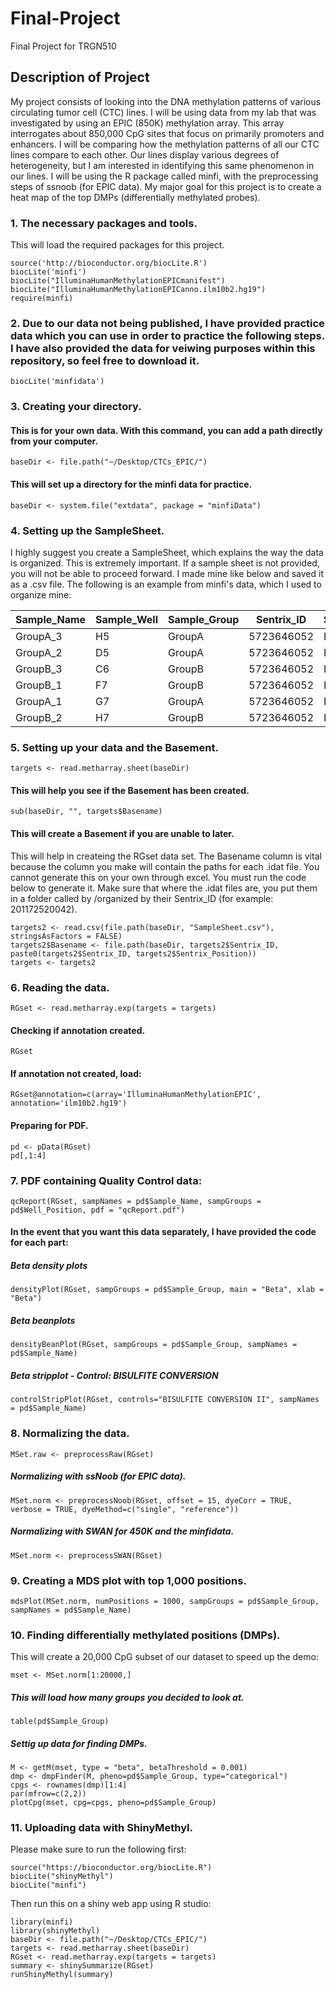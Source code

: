 # Final-Project
Final Project for TRGN510

## Description of Project

My project consists of looking into the DNA methylation patterns of various circulating tumor cell (CTC) lines. I will be using data from my lab that was investigated by using an EPIC (850K) methylation array. This array interrogates about 850,000 CpG sites that focus on primarily promoters and enhancers. I will be comparing how the methylation patterns of all our CTC lines compare to each other. Our lines display various degrees of heterogeneity, but I am interested in identifying this same phenomenon in our lines. I will be using the R package called minfi, with the preprocessing steps of ssnoob (for EPIC data). My major goal for this project is to create a heat map of the top DMPs (differentially methylated probes).

### 1. The necessary packages and tools.

This will load the required packages for this project.
```
source('http://bioconductor.org/biocLite.R')
biocLite('minfi')
biocLite("IlluminaHumanMethylationEPICmanifest")
biocLite("IlluminaHumanMethylationEPICanno.ilm10b2.hg19")
require(minfi)
```
### 2. Due to our data not being published, I have provided practice data which you can use in order to practice the following steps. I have also provided the data for veiwing purposes within this repository, so feel free to download it.

```
biocLite('minfidata')
```

### 3. Creating your directory.

#### This is for your own data. With this command, you can add a path directly from your computer.
```
baseDir <- file.path("~/Desktop/CTCs_EPIC/")
```

#### This will set up a directory for the minfi data for practice.
```
baseDir <- system.file("extdata", package = "minfiData")
```

### 4. Setting up the SampleSheet. 

I highly suggest you create a SampleSheet, which explains the way the data is organized. This is extremely important. If a sample sheet is not provided, you will not be able to proceed forward. I made mine like below and saved it as a .csv file. The following is an example from minfi's data, which I used to organize mine:

| Sample_Name | Sample_Well | Sample_Group | Sentrix_ID | Sentrix_Position | 
| --- | --- | --- | --- | --- |
| GroupA_3 | H5 | GroupA | 5723646052 | R02C02 |
| GroupA_2 | D5 | GroupA | 5723646052 | R04C01 |
| GroupB_3 | C6 |	GroupB | 5723646052 |	R05C02 |
| GroupB_1 | F7 |	GroupB | 5723646052 |	R04C02 |
| GroupA_1 | G7 |	GroupA | 5723646052 |	R05C02 |
| GroupB_2 | H7 |	GroupB | 5723646052 |	R06C02 |


### 5. Setting up your data and the Basement.
```
targets <- read.metharray.sheet(baseDir)
```
#### This will help you see if the Basement has been created.
```
sub(baseDir, "", targets$Basename)
```

#### This will create a Basement if you are unable to later. 
This will help in createing the RGset data set. The Basename column is vital because the column you make will contain the paths for each .idat file. You cannot generate this on your own through excel. You must run the code below to generate it. Make sure that where the .idat files are, you put them in a folder called by /organized by their 
Sentrix_ID (for example: 201172520042).

```
targets2 <- read.csv(file.path(baseDir, "SampleSheet.csv"), stringsAsFactors = FALSE)
targets2$Basename <- file.path(baseDir, targets2$Sentrix_ID, paste0(targets2$Sentrix_ID, targets2$Sentrix_Position))
targets <- targets2
```

### 6. Reading the data.
```
RGset <- read.metharray.exp(targets = targets)
```

#### Checking if annotation created.
```
RGset
```
#### If annotation not created, load:
```
RGset@annotation=c(array='IlluminaHumanMethylationEPIC', annotation='ilm10b2.hg19')
```

#### Preparing for PDF.
```
pd <- pData(RGset)
pd[,1:4]
```

### 7. PDF containing Quality Control data:

```
qcReport(RGset, sampNames = pd$Sample_Name, sampGroups = pd$Well_Position, pdf = "qcReport.pdf")
```

#### In the event that you want this data separately, I have provided the code for each part:

##### Beta density plots
```
densityPlot(RGset, sampGroups = pd$Sample_Group, main = "Beta", xlab = "Beta")
```

##### Beta beanplots
```
densityBeanPlot(RGset, sampGroups = pd$Sample_Group, sampNames = pd$Sample_Name)
```

##### Beta stripplot - Control: BISULFITE CONVERSION
```
controlStripPlot(RGset, controls="BISULFITE CONVERSION II", sampNames = pd$Sample_Name)
```

### 8. Normalizing the data.
```
MSet.raw <- preprocessRaw(RGset)
```

##### Normalizing with ssNoob (for EPIC data).
```
MSet.norm <- preprocessNoob(RGset, offset = 15, dyeCorr = TRUE, verbose = TRUE, dyeMethod=c("single", "reference"))
```

##### Normalizing with SWAN for 450K and the minfidata.
```
MSet.norm <- preprocessSWAN(RGset)
```


### 9. Creating a MDS plot with top 1,000 positions.
```
mdsPlot(MSet.norm, numPositions = 1000, sampGroups = pd$Sample_Group, sampNames = pd$Sample_Name)
```

### 10. Finding differentially methylated positions (DMPs).
This will create a 20,000 CpG subset of our dataset to speed up the demo:
```
mset <- MSet.norm[1:20000,]
```

##### This will load how many groups you decided to look at.
```
table(pd$Sample_Group)
```

##### Settig up data for finding DMPs.
```
M <- getM(mset, type = "beta", betaThreshold = 0.001)
dmp <- dmpFinder(M, pheno=pd$Sample_Group, type="categorical")
cpgs <- rownames(dmp)[1:4]
par(mfrow=c(2,2))
plotCpg(mset, cpg=cpgs, pheno=pd$Sample_Group)
```

### 11. Uploading data with ShinyMethyl.
Please make sure to run the following first:
```
source("https://bioconductor.org/biocLite.R")
biocLite("shinyMethyl")
biocLite("minfi")
```
Then run this on a shiny web app using R studio:

```
library(minfi)
library(shinyMethyl)
baseDir <- file.path("~/Desktop/CTCs_EPIC/")
targets <- read.metharray.sheet(baseDir)
RGset <- read.metharray.exp(targets = targets)
summary <- shinySummarize(RGset)
runShinyMethyl(summary)
```






